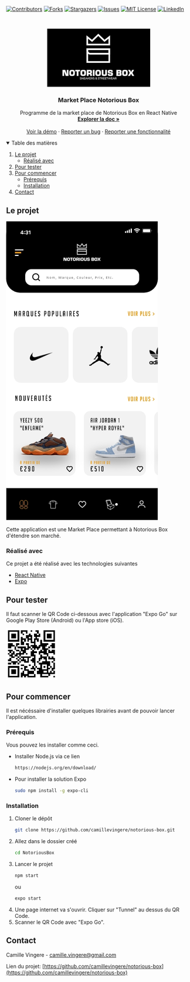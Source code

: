 <!--
*** Thanks for checking out the notorious-box. If you have a suggestion
*** that would make this better, please fork the repo and create a pull request
*** or simply open an issue with the tag "enhancement".
*** Thanks again! Now go create something AMAZING! :D
-->

<!-- PROJECT SHIELDS -->
<!--
*** I'm using markdown "reference style" links for readability.
*** Reference links are enclosed in brackets [ ] instead of parentheses ( ).
*** See the bottom of this document for the declaration of the reference variables
*** for contributors-url, forks-url, etc. This is an optional, concise syntax you may use.
*** https://www.markdownguide.org/basic-syntax/#reference-style-links
-->

[![Contributors][contributors-shield]][contributors-url]
[![Forks][forks-shield]][forks-url]
[![Stargazers][stars-shield]][stars-url]
[![Issues][issues-shield]][issues-url]
[![MIT License][license-shield]][license-url]
[![LinkedIn][linkedin-shield]][linkedin-url]

<!-- PROJECT LOGO -->
<br />
<p align="center">
  <a href="https://github.com/camille/notorious-box">
    <img src="images/logo.jpg" alt="Logo" width="281" height="158">
  </a>

  <h3 align="center">Market Place Notorious Box</h3>

  <p align="center">
    Programme de la market place de Notorious Box en React Native
    <br />
    <a href="https://github.com/camillevingere/notorious-box"><strong>Explorer la doc »</strong></a>
    <br />
    <br />
    <a href="https://github.com/camillevingere/notorious-box">Voir la démo</a>
    ·
    <a href="https://github.com/camillevingere/notorious-box/issues">Reporter un bug</a>
    ·
    <a href="https://github.com/camillevingere/notorious-box/issues">Reporter une fonctionnalité</a>
  </p>
</p>

<!-- TABLE OF CONTENTS -->
<details open="open">
  <summary>Table des matières</summary>
  <ol>
    <li>
      <a href="#le-projet">Le projet</a>
      <ul>
        <li><a href="#réalisé-avec">Réalisé avec</a></li>
      </ul>
    </li>
    <li>
        <a href="#pour-tester">Pour tester</a>
    </li>
    <li>
      <a href="#pour-commencer">Pour commencer</a>
      <ul>
        <li><a href="#prérequis">Prérequis</a></li>
        <li><a href="#installation">Installation</a></li>
      </ul>
    </li>
    <li><a href="#contact">Contact</a></li>
  </ol>
</details>

<!-- ABOUT THE PROJECT -->

## Le projet

[![Screenshot accueil][product-screenshot]](https://notoriousbox.com)

Cette application est une Market Place permettant à Notorious Box d'étendre son marché.

### Réalisé avec

Ce projet a été réalisé avec les technologies suivantes

- [React Native](https://reactnative.dev/)
- [Expo](https://expo.io/)

## Pour tester

Il faut scanner le QR Code ci-dessous avec l'application "Expo Go" sur Google Play Store (Android) ou l'App store (iOS).

[![Screenshot QR Code][qr-code-expo]](https://expo.io/@camillevingere/NotoriousBox)

<!-- GETTING STARTED -->

## Pour commencer

Il est nécéssaire d'installer quelques librairies avant de pouvoir lancer l'application.

### Prérequis

Vous pouvez les installer comme ceci.

- Installer Node.js via ce lien
  ```sh
  https://nodejs.org/en/download/
  ```
- Pour installer la solution Expo
  ```sh
  sudo npm install -g expo-cli
  ```

### Installation

1. Cloner le dépôt
   ```sh
   git clone https://github.com/camillevingere/notorious-box.git
   ```
2. Allez dans le dossier créé
   ```sh
   cd NotoriousBox
   ```
3. Lancer le projet
   ```sh
   npm start
   ```
   ou
   ```sh
   expo start
   ```
4. Une page internet va s'ouvrir. Cliquer sur "Tunnel" au dessus du QR Code.
5. Scanner le QR Code avec "Expo Go".

<!-- CONTACT -->

## Contact

Camille Vingere - camille.vingere@gmail.com

Lien du projet: [https://github.com/camillevingere/notorious-box](https://github.com/camillevingere/notorious-box)

<!-- MARKDOWN LINKS & IMAGES -->
<!-- https://www.markdownguide.org/basic-syntax/#reference-style-links -->

[contributors-shield]: https://img.shields.io/github/contributors/camillevingere/notorious-box.svg?style=for-the-badge
[contributors-url]: https://github.com/camillevingere/notorious-box/graphs/contributors
[forks-shield]: https://img.shields.io/github/forks/camillevingere/notorious-box.svg?style=for-the-badge
[forks-url]: https://github.com/camillevingere/notorious-box/network/members
[stars-shield]: https://img.shields.io/github/stars/camillevingere/notorious-box.svg?style=for-the-badge
[stars-url]: https://github.com/camillevingere/notorious-box/stargazers
[issues-shield]: https://img.shields.io/github/issues/camillevingere/notorious-box.svg?style=for-the-badge
[issues-url]: https://github.com/camillevingere/notorious-box/issues
[license-shield]: https://img.shields.io/github/license/camillevingere/notorious-box.svg?style=for-the-badge
[license-url]: https://github.com/camillevingere/notorious-box/blob/master/LICENSE.txt
[linkedin-shield]: https://img.shields.io/badge/-LinkedIn-black.svg?style=for-the-badge&logo=linkedin&colorB=555
[linkedin-url]: https://www.linkedin.com/in/camille-vingere/
[product-screenshot]: images/accueil.jpg
[qr-code-expo]: images/qr-code.png
